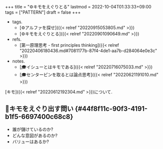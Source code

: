 +++
title = "⚙キモをえぐりとる"
lastmod = 2022-10-04T01:33:33+09:00
tags = ["PATTERN"]
draft = false
+++

-   tags.
    -   [⚙アルファを探せ]({{< relref "20220915053805.md" >}})
    -   [⚙キモをえぐりとる]({{< relref "20220901090649.md" >}})
-   refs.
    -   [第一原理思考 - first principles thinking]({{< relref "20220406180436.md#7081177b-87f4-4de1-aa7b-d284064e0e3c" >}})
-   notes.
    -   [🎓イシューとはキモである]({{< relref "20220716075033.md" >}})
    -   [🎓センターピンを取るとは論点思考]({{< relref "20220621191010.md" >}})

[キモ]({{< relref "20220612192304.md" >}})について.


## 🔖キモをえぐり出す問い {#44f8f11c-90f3-4191-b1f5-6697400c68c8}

-   誰が儲けているのか?
-   どんな意図があるのか?
-   バリューはあるか?
